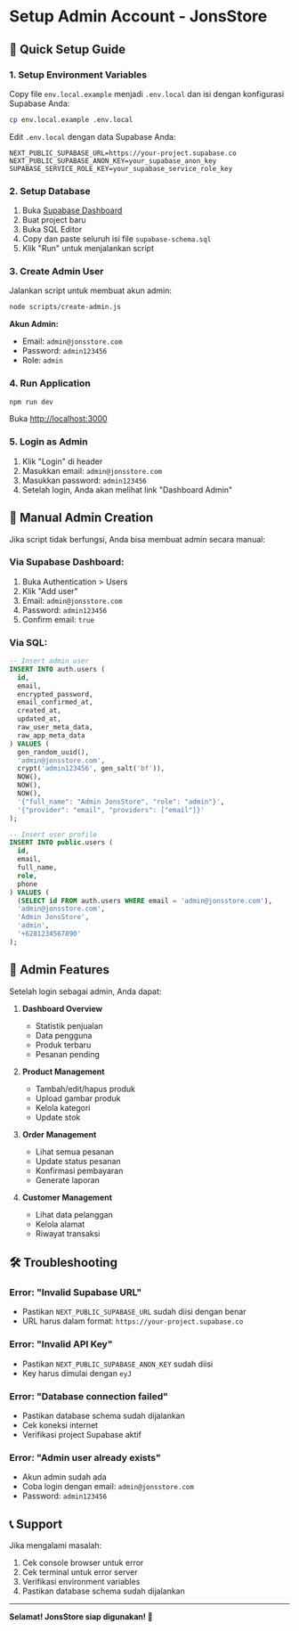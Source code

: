 # Setup Admin Account - JonsStore

## 🚀 Quick Setup Guide

### 1. Setup Environment Variables
Copy file `env.local.example` menjadi `.env.local` dan isi dengan konfigurasi Supabase Anda:

```bash
cp env.local.example .env.local
```

Edit `.env.local` dengan data Supabase Anda:
```env
NEXT_PUBLIC_SUPABASE_URL=https://your-project.supabase.co
NEXT_PUBLIC_SUPABASE_ANON_KEY=your_supabase_anon_key
SUPABASE_SERVICE_ROLE_KEY=your_supabase_service_role_key
```

### 2. Setup Database
1. Buka [Supabase Dashboard](https://supabase.com)
2. Buat project baru
3. Buka SQL Editor
4. Copy dan paste seluruh isi file `supabase-schema.sql`
5. Klik "Run" untuk menjalankan script

### 3. Create Admin User
Jalankan script untuk membuat akun admin:

```bash
node scripts/create-admin.js
```

**Akun Admin:**
- Email: `admin@jonsstore.com`
- Password: `admin123456`
- Role: `admin`

### 4. Run Application
```bash
npm run dev
```

Buka [http://localhost:3000](http://localhost:3000)

### 5. Login as Admin
1. Klik "Login" di header
2. Masukkan email: `admin@jonsstore.com`
3. Masukkan password: `admin123456`
4. Setelah login, Anda akan melihat link "Dashboard Admin"

## 🔧 Manual Admin Creation

Jika script tidak berfungsi, Anda bisa membuat admin secara manual:

### Via Supabase Dashboard:
1. Buka Authentication > Users
2. Klik "Add user"
3. Email: `admin@jonsstore.com`
4. Password: `admin123456`
5. Confirm email: `true`

### Via SQL:
```sql
-- Insert admin user
INSERT INTO auth.users (
  id,
  email,
  encrypted_password,
  email_confirmed_at,
  created_at,
  updated_at,
  raw_user_meta_data,
  raw_app_meta_data
) VALUES (
  gen_random_uuid(),
  'admin@jonsstore.com',
  crypt('admin123456', gen_salt('bf')),
  NOW(),
  NOW(),
  NOW(),
  '{"full_name": "Admin JonsStore", "role": "admin"}',
  '{"provider": "email", "providers": ["email"]}'
);

-- Insert user profile
INSERT INTO public.users (
  id,
  email,
  full_name,
  role,
  phone
) VALUES (
  (SELECT id FROM auth.users WHERE email = 'admin@jonsstore.com'),
  'admin@jonsstore.com',
  'Admin JonsStore',
  'admin',
  '+6281234567890'
);
```

## 🎯 Admin Features

Setelah login sebagai admin, Anda dapat:

1. **Dashboard Overview**
   - Statistik penjualan
   - Data pengguna
   - Produk terbaru
   - Pesanan pending

2. **Product Management**
   - Tambah/edit/hapus produk
   - Upload gambar produk
   - Kelola kategori
   - Update stok

3. **Order Management**
   - Lihat semua pesanan
   - Update status pesanan
   - Konfirmasi pembayaran
   - Generate laporan

4. **Customer Management**
   - Lihat data pelanggan
   - Kelola alamat
   - Riwayat transaksi

## 🛠️ Troubleshooting

### Error: "Invalid Supabase URL"
- Pastikan `NEXT_PUBLIC_SUPABASE_URL` sudah diisi dengan benar
- URL harus dalam format: `https://your-project.supabase.co`

### Error: "Invalid API Key"
- Pastikan `NEXT_PUBLIC_SUPABASE_ANON_KEY` sudah diisi
- Key harus dimulai dengan `eyJ`

### Error: "Database connection failed"
- Pastikan database schema sudah dijalankan
- Cek koneksi internet
- Verifikasi project Supabase aktif

### Error: "Admin user already exists"
- Akun admin sudah ada
- Coba login dengan email: `admin@jonsstore.com`
- Password: `admin123456`

## 📞 Support

Jika mengalami masalah:
1. Cek console browser untuk error
2. Cek terminal untuk error server
3. Verifikasi environment variables
4. Pastikan database schema sudah dijalankan

---

**Selamat! JonsStore siap digunakan! 🎉**





